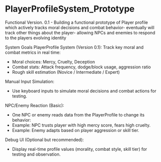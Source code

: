 # PlayerProfileSystem_Prototype
Functional Version. 0.1 - Building a functional prototype of Player profile which actively tracks moral decisions and combat behavior- eventually will track other things about the player- allowing NPCs and enemies to respond to the players evolving identity


System Goals
PlayerProfile System (Version 0.1):
Track key moral and combat metrics in real time:
- Moral choices: Mercy, Cruelty, Deception
- Combat stats: Attack frequency, dodge/block usage, aggression ratio
- Rough skill estimation (Novice / Intermediate / Expert)

Manual Input Simulation:
- Use keyboard inputs to simulate moral decisions and combat actions for testing.

NPC/Enemy Reaction (Basic):
- One NPC or enemy reads data from the PlayerProfile to change its behavior:
-   Example: NPC trusts player with high mercy score, fears high cruelty.
-   Example: Enemy adapts based on player aggression or skill tier.

Debug UI (Optional but recommended):
- Display real-time profile values (morality, combat style, skill tier) for testing and observation.

